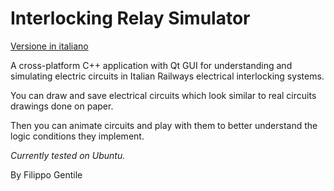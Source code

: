 # Interlocking Relay Simulator

[Versione in italiano](README_it.md)

A cross-platform C++ application with Qt GUI
for understanding and simulating electric circuits in
Italian Railways electrical interlocking systems.

You can draw and save electrical circuits which look similar
to real circuits drawings done on paper.

Then you can animate circuits and play with them to better
understand the logic conditions they implement.

*Currently tested on Ubuntu.*

By Filippo Gentile
